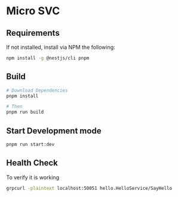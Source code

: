 # Micro SVC

## Requirements

If not installed, install via NPM the following:

```sh
npm install -g @nestjs/cli pnpm
```

## Build

```sh
# Download Dependencies
pnpm install 

# Then
pnpm run build
```

## Start Development mode

```sh
pnpm run start:dev
```

## Health Check

To verify it is working

```sh
grpcurl -plaintext localhost:50051 hello.HelloService/SayHello
```

